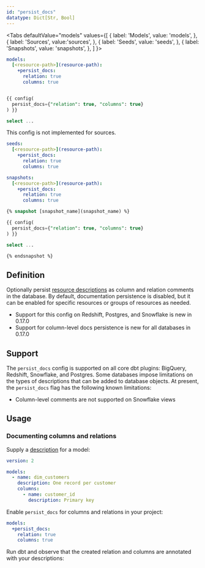 ```yaml
---
id: "persist_docs"
datatype: Dict[Str, Bool]
---
```



<Tabs
  defaultValue="models"
  values={[
    { label: 'Models', value: 'models', },
    { label: 'Sources', value:'sources', },
    { label: 'Seeds', value: 'seeds', },
    { label: 'Snapshots', value: 'snapshots', },
  ]
}>

<TabItem value="models">

<File name='dbt_project.yml'>

```yml
models:
  [<resource-path>](resource-path):
    +persist_docs:
      relation: true
      columns: true

```

</File>

<File name='models/<modelname>.sql'>

```sql

{{ config(
  persist_docs={"relation": true, "columns": true}
) }}

select ...

```

</File>

</TabItem>

<TabItem value="sources">

This config is not implemented for sources.

</TabItem>

<TabItem value="seeds">

<File name='dbt_project.yml'>

```yml
seeds:
  [<resource-path>](resource-path):
    +persist_docs:
      relation: true
      columns: true

```

</File>

</TabItem>

<TabItem value="snapshots">

<File name='dbt_project.yml'>

```yml
snapshots:
  [<resource-path>](resource-path):
    +persist_docs:
      relation: true
      columns: true

```

</File>

<File name='snapshots/<filename>.sql'>

```sql
{% snapshot [snapshot_name](snapshot_name) %}

{{ config(
  persist_docs={"relation": true, "columns": true}
) }}

select ...

{% endsnapshot %}

```

</File>

</TabItem>

</Tabs>

## Definition

Optionally persist [resource descriptions](resource-properties/description) as
column and relation comments in the database. By default, documentation
persistence is disabled, but it can be enabled for specific resources or groups of
resources as needed.

<Changelog>

 - Support for this config on Redshift, Postgres, and Snowflake is new in 0.17.0
 - Support for column-level docs persistence is new for all databases in 0.17.0

</Changelog>

## Support

The `persist_docs` config is supported on all core dbt plugins: BigQuery,
Redshift, Snowflake, and Postgres. Some databases impose limitations on the
types of descriptions that can be added to database objects. At present, the
`persist_docs` flag has the following known limitations:
 - Column-level comments are not supported on Snowflake views

## Usage

### Documenting columns and relations

Supply a [description](resource-properties/description) for a model:

<File name='models/schema.yml'>

```yml
version: 2

models:
  - name: dim_customers
    description: One record per customer
    columns:
      - name: customer_id
        description: Primary key

```

</File>

Enable `persist_docs` for columns and relations in your project:

<File name='dbt_project.yml'>

```yml
models:
  +persist_docs:
    relation: true
    columns: true
```

</File>

Run dbt and observe that the created relation and columns are annotated with
your descriptions:

<Lightbox src="/img/reference/persist_docs_relation.png"
          title="Relation descriptions in BigQuery"/>

<Lightbox src="/img/reference/persist_docs_columns.png"
          title="Column descriptions in BigQuery"/>

